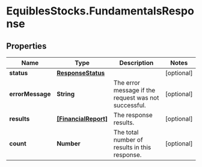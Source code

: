 # EquiblesStocks.FundamentalsResponse

## Properties
Name | Type | Description | Notes
------------ | ------------- | ------------- | -------------
**status** | [**ResponseStatus**](ResponseStatus.md) |  | [optional] 
**errorMessage** | **String** | The error message if the request was not successful. | [optional] 
**results** | [**[FinancialReport]**](FinancialReport.md) | The response results. | [optional] 
**count** | **Number** | The total number of results in this response. | [optional] 
